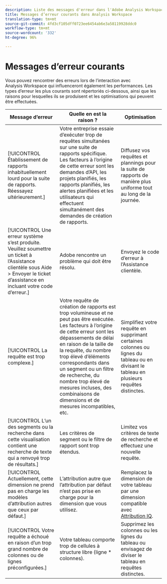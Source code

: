 ```yaml
---
description: Liste des messages d'erreur dans l'Adobe Analysis Workspace et ses composants connexes
title: Messages d’erreur courants dans Analysis Workspace
translation-type: tm+mt
source-git-commit: 4fd3cf105dff0723ee6454ab6e3a58119928ddc0
workflow-type: tm+mt
source-wordcount: '332'
ht-degree: 96%

---
```



# Messages d’erreur courants

Vous pouvez rencontrer des erreurs lors de l’interaction avec Analysis Workspace qui influenceront également les performances. Les types d’erreur les plus courants sont répertoriés ci-dessous, ainsi que les raisons pour lesquelles ils se produisent et les optimisations qui peuvent être effectuées.

| Message d’erreur | Quelle en est la raison ? | Optimisation |
| --- | --- | --- |
| [!UICONTROL Établissement de rapports inhabituellement lourd pour la suite de rapports. Réessayez ultérieurement.] | Votre entreprise essaie d’exécuter trop de requêtes simultanées sur une suite de rapports spécifique. Les facteurs à l’origine de cette erreur sont les demandes d’API, les projets planifiés, les rapports planifiés, les alertes planifiées et les utilisateurs qui effectuent simultanément des demandes de création de rapports. | Diffusez vos requêtes et plannings pour la suite de rapports de manière plus uniforme tout au long de la journée. |
| [!UICONTROL Une erreur système s’est produite. Veuillez soumettre un ticket à l’Assistance clientèle sous Aide > Envoyer le ticket d’assistance en incluant votre code d’erreur.] | Adobe rencontre un problème qui doit être résolu. | Envoyez le code d’erreur à l’Assistance clientèle. |
| [!UICONTROL La requête est trop complexe.] | Votre requête de création de rapports est trop volumineuse et ne peut pas être exécutée. Les facteurs à l’origine de cette erreur sont les dépassements de délai en raison de la taille de la requête, du nombre trop élevé d’éléments correspondants dans un segment ou un filtre de recherche, du nombre trop élevé de mesures incluses, des combinaisons de dimensions et de mesures incompatibles, etc. | Simplifiez votre requête en supprimant certaines colonnes ou lignes du tableau ou en divisant le tableau en plusieurs requêtes distinctes. |
| [!UICONTROL L’un des segments ou la recherche dans cette visualisation contient une recherche de texte qui a renvoyé trop de résultats.] | Les critères de segment ou le filtre de rapport sont trop étendus. | Limitez vos critères de texte de recherche et effectuez une nouvelle requête. |
| [!UICONTROL Actuellement, cette dimension ne prend pas en charge les modèles d’attribution autres que ceux par défaut.] | L’attribution autre que l’attribution par défaut n’est pas prise en charge pour la dimension que vous utilisez. | Remplacez la dimension de votre tableau par une dimension compatible avec [Attribution IQ](/help/analyze/analysis-workspace/attribution/overview.md). |
| [!UICONTROL Votre requête a échoué en raison d’un trop grand nombre de colonnes ou de lignes préconfigurées.] | Votre tableau comporte trop de cellules à structure libre (ligne * colonnes). | Supprimez les colonnes ou les lignes du tableau ou envisagez de diviser le tableau en requêtes distinctes. |
